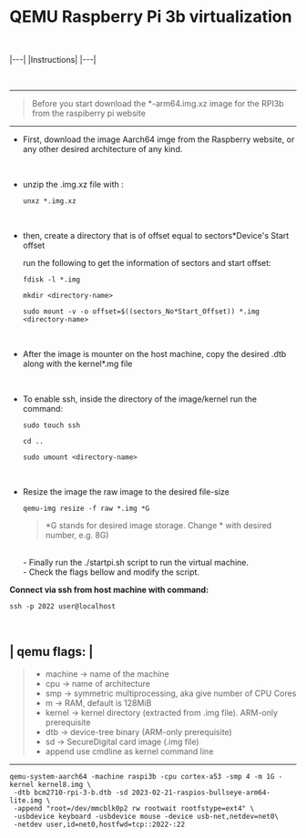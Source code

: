 
# QEMU Raspberry Pi 3b virtualization

<br />

|---|
|Instructions|
|---|

<br />

---
 > Before you start download the *-arm64.img.xz image for the RPI3b from the raspiberry pi website
 ---


 - First, download the image Aarch64 imge from the Raspberry website, or any other desired architecture of any kind.
 
 <br/>

 - unzip the .img.xz file with :
     
     `unxz *.img.xz`

<br/>

- then, create a directory that is of offset equal to sectors*Device's Start offset

     run the following to get the information of sectors and start offset:
     
     `fdisk -l *.img `
     
     `mkdir <directory-name>`

     `sudo mount -v -o offset=$((sectors_No*Start_Offset)) *.img <directory-name>`

<br />

- After the image is mounter on the host machine, copy the desired .dtb along with the kernel*.mg file
  
  <br />
 - To enable ssh, inside the directory of the image/kernel run the command:
     
     `sudo touch ssh`

     `cd ..`

     `sudo umount <directory-name>`

<br />

 - Resize the image the raw image to the desired file-size

   `qemu-img resize -f raw *.img *G`

   > *G stands for desired image storage. Change * with desired number, e.g. 8G)

    <br />
   - Finally run the ./startpi.sh script to run the virtual machine.

    <br />
   - Check the flags bellow and modify the script.

    <br />

**Connect via ssh from host machine with command:**
 
`ssh -p 2022 user@localhost`

<br />

|  qemu flags: |
-----------------


 >- machine -> name of the machine
 >- cpu     -> name of architecture
 >- smp     -> symmetric multiprocessing, aka give number of CPU Cores
 >- m       -> RAM, default is 128MiB
 >- kernel  -> kernel directory (extracted from .img file). ARM-only prerequisite
 >- dtb     -> device-tree binary (ARM-only prerequisite)
 >- sd      -> SecureDigital card image (.img file)
 >- append   use cmdline as kernel command line

-----

```
qemu-system-aarch64 -machine raspi3b -cpu cortex-a53 -smp 4 -m 1G -kernel kernel8.img \
 -dtb bcm2710-rpi-3-b.dtb -sd 2023-02-21-raspios-bullseye-arm64-lite.img \
 -append "root=/dev/mmcblk0p2 rw rootwait rootfstype=ext4" \
 -usbdevice keyboard -usbdevice mouse -device usb-net,netdev=net0\
 -netdev user,id=net0,hostfwd=tcp::2022-:22
```

